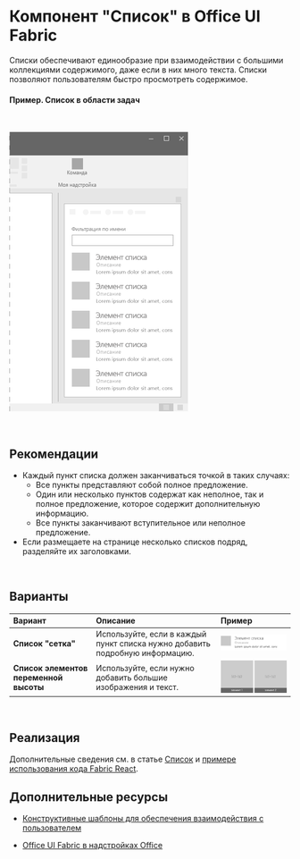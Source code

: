 # <a name="list-component-in-office-ui-fabric"></a>Компонент "Список" в Office UI Fabric

Списки обеспечивают единообразие при взаимодействии с большими коллекциями содержимого, даже если в них много текста. Списки позволяют пользователям быстро просмотреть содержимое. 
  
#### <a name="example-list-in-a-task-pane"></a>Пример. Список в области задач

<br/>

![Изображение, на котором показан список](../images/overview_withApp_list.png)

<br/>

## <a name="best-practices"></a>Рекомендации

- Каждый пункт списка должен заканчиваться точкой в таких случаях:
  - Все пункты представляют собой полное предложение.
  - Один или несколько пунктов содержат как неполное, так и полное предложение, которое содержит дополнительную информацию.
  - Все пункты заканчивают вступительное или неполное предложение.
- Если размещаете на странице несколько списков подряд, разделяйте их заголовками.

<br/>

## <a name="variants"></a>Варианты

|**Вариант**|**Описание**|**Пример**|
|:------------|:--------------|:----------|
|**Список "сетка"**|Используйте, если в каждый пункт списка нужно добавить подробную информацию.|![Изображение списка "Сетка"](../images/list.png)<br/>|
|**Список элементов переменной высоты**|Используйте, если нужно добавить большие изображения и текст.|![Изображение списка элементов переменной высоты](../images/listGrid.png)<br/>|

<br/>

## <a name="implementation"></a>Реализация

Дополнительные сведения см. в статье [Список](https://dev.office.com/fabric#/components/list) и [примере использования кода Fabric React](https://github.com/OfficeDev/Word-Add-in-GettingStartedFabricReact).

## <a name="additional-resources"></a>Дополнительные ресурсы

- [Конструктивные шаблоны для обеспечения взаимодействия с пользователем](https://github.com/OfficeDev/Office-Add-in-UX-Design-Patterns-Code)

- [Office UI Fabric в надстройках Office](office-ui-fabric.md)

